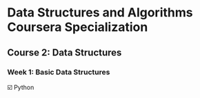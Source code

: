 # Data Structures and Algorithms Coursera Specialization

## Course 2: Data Structures
### Week 1: Basic Data Structures 
☑️ Python
